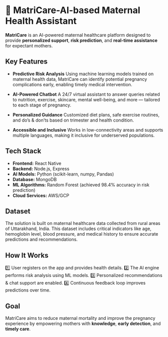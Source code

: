 
# 🤰 MatriCare-AI-based Maternal Health Assistant      

**MatriCare** is an AI-powered maternal healthcare platform designed to provide **personalized support**, **risk prediction**, and **real-time assistance** for expectant mothers.

## Key Features

* **Predictive Risk Analysis**
  Using machine learning models trained on maternal health data, MatriCare can identify potential pregnancy complications early, enabling timely medical intervention.

* **AI-Powered Chatbot**
  A 24/7 virtual assistant to answer queries related to nutrition, exercise, skincare, mental well-being, and more — tailored to each stage of pregnancy.

* **Personalized Guidance**
  Customized diet plans, safe exercise routines, and do’s & don’ts based on trimester and health condition.

* **Accessible and Inclusive**
  Works in low-connectivity areas and supports multiple languages, making it inclusive for underserved populations.

## Tech Stack

* **Frontend:** React Native
* **Backend:** Node.js, Express
* **AI Models:** Python (scikit-learn, numpy, Pandas)
* **Database:** MongoDB
* **ML Algorithms:** Random Forest (achieved 98.4% accuracy in risk prediction)
* **Cloud Services:** AWS/GCP

## Dataset

The solution is built on maternal healthcare data collected from rural areas of Uttarakhand, India. This dataset includes critical indicators like age, hemoglobin level, blood pressure, and medical history to ensure accurate predictions and recommendations.

## How It Works

1️⃣ User registers on the app and provides health details.
2️⃣ The AI engine performs risk analysis using ML models.
3️⃣ Personalized recommendations & chat support are enabled.
4️⃣ Continuous feedback loop improves predictions over time.

## Goal

MatriCare aims to reduce maternal mortality and improve the pregnancy experience by empowering mothers with **knowledge**, **early detection**, and **timely care**.

